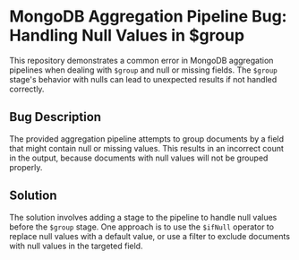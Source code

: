 # MongoDB Aggregation Pipeline Bug: Handling Null Values in $group

This repository demonstrates a common error in MongoDB aggregation pipelines when dealing with `$group` and null or missing fields. The `$group` stage's behavior with nulls can lead to unexpected results if not handled correctly.

## Bug Description

The provided aggregation pipeline attempts to group documents by a field that might contain null or missing values.  This results in an incorrect count in the output, because documents with null values will not be grouped properly.

## Solution

The solution involves adding a stage to the pipeline to handle null values before the `$group` stage.  One approach is to use the `$ifNull` operator to replace null values with a default value, or use a filter to exclude documents with null values in the targeted field.